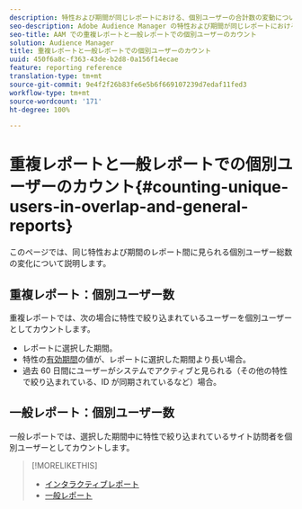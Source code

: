```yaml
---
description: 特性および期間が同じレポートにおける、個別ユーザーの合計数の変動について説明します。
seo-description: Adobe Audience Manager の特性および期間が同じレポートにおける、個別ユーザーの合計数の変動について説明します
seo-title: AAM での重複レポートと一般レポートでの個別ユーザーのカウント
solution: Audience Manager
title: 重複レポートと一般レポートでの個別ユーザーのカウント
uuid: 450f6a8c-f363-43de-b2d8-0a156f14ecae
feature: reporting reference
translation-type: tm+mt
source-git-commit: 9e4f2f26b83fe6e5b6f669107239d7edaf11fed3
workflow-type: tm+mt
source-wordcount: '171'
ht-degree: 100%

---
```



# 重複レポートと一般レポートでの個別ユーザーのカウント{#counting-unique-users-in-overlap-and-general-reports}

このページでは、同じ特性および期間のレポート間に見られる個別ユーザー総数の変化について説明します。

<!-- 

c_unique_user_counts.xml

 -->

## 重複レポート：個別ユーザー数

重複レポートでは、次の場合に特性で絞り込まれているユーザーを個別ユーザーとしてカウントします。

* レポートに選択した期間。
* 特性の[有効期間](../features/traits/segment-ttl-explained.md)の値が、レポートに選択した期間より長い場合。
* 過去 60 日間にユーザーがシステムでアクティブと見られる（その他の特性で絞り込まれている、ID が同期されているなど）場合。

## 一般レポート：個別ユーザー数

一般レポートでは、選択した期間中に特性で絞り込まれているサイト訪問者を個別ユーザーとしてカウントします。

>[!MORELIKETHIS]
>
>* [インタラクティブレポート](../reporting/dynamic-reports/dynamic-reports.md#interactive-and-overlap-reports)
>* [一般レポート](../reporting/general-reports.md#general-reports-overview)

